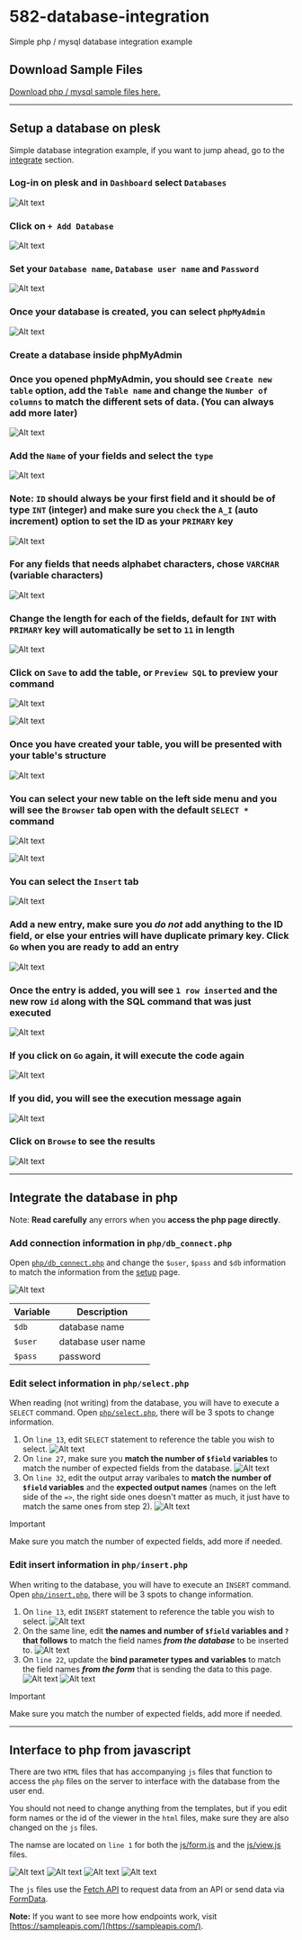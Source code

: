 # 582-database-integration

Simple php / mysql database integration example

## Download Sample Files

[Download php / mysql sample files here.](../code-sample/php-mysql.zip)

---

## Setup a database on plesk

Simple database integration example, if you want to jump ahead, go to the [integrate](#integrate-the-database-in-php) section.

### Log-in on plesk and in `Dashboard` select `Databases`

![Alt text](<../img/php-mysql/Screenshot 2023-10-01 at 3.45.21 PM.jpg>)

### Click on `+ Add Database`

![Alt text](<../img/php-mysql/Screenshot 2023-10-01 at 3.46.04 PM.jpg>)

### Set your `Database name`, `Database user name` and `Password`

![Alt text](<../img/php-mysql/Screenshot 2023-10-01 at 3.46.32 PM.jpg>)

### Once your database is created, you can select `phpMyAdmin`

![Alt text](<../img/php-mysql/Screenshot 2023-10-01 at 3.46.45 PM.jpg>)

### Create a database inside phpMyAdmin

### Once you opened phpMyAdmin, you should see `Create new table` option, add the `Table name` and change the `Number of columns` to match the different sets of data. (You can always add more later)

![Alt text](<../img/php-mysql/Screenshot 2023-10-01 at 3.47.09 PM.jpg>)

### Add the `Name` of your fields and select the `type`

![Alt text](<../img/php-mysql/Screenshot 2023-10-01 at 3.47.36 PM.jpg>)

### Note: `ID` should always be your first field and it should be of type `INT` (integer) and make sure you `check` the `A_I` (auto increment) option to set the ID as your `PRIMARY` key

![Alt text](<../img/php-mysql/Screenshot 2023-10-01 at 3.48.02 PM.jpg>)

### For any fields that needs alphabet characters, chose `VARCHAR` (variable characters)

![Alt text](<../img/php-mysql/Screenshot 2023-10-01 at 3.48.51 PM.jpg>)

### Change the length for each of the fields, default for `INT` with `PRIMARY` key will automatically be set to `11` in length

![Alt text](<../img/php-mysql/Screenshot 2023-10-01 at 3.49.31 PM.jpg>)

### Click on `Save` to add the table, or `Preview SQL` to preview your command

![Alt text](<../img/php-mysql/Screenshot 2023-10-01 at 3.49.42 PM.jpg>)

![Alt text](<../img/php-mysql/Screenshot 2023-10-01 at 3.49.51 PM.jpg>)

### Once you have created your table, you will be presented with your table's structure

![Alt text](<../img/php-mysql/Screenshot 2023-10-01 at 3.50.08 PM.jpg>)

### You can select your new table on the left side menu and you will see the `Browser` tab open with the default `SELECT *` command

![Alt text](<../img/php-mysql/Screenshot 2023-10-01 at 3.51.01 PM.jpg>)

![Alt text](<../img/php-mysql/Screenshot 2023-10-01 at 4.01.03 PM.jpg>)

### You can select the `Insert` tab

![Alt text](<../img/php-mysql/Screenshot 2023-10-01 at 4.01.21 PM.jpg>)

### Add a new entry, make sure you **_do not_** add anything to the ID field, or else your entries will have duplicate primary key. Click `Go` when you are ready to add an entry

![Alt text](<../img/php-mysql/Screenshot 2023-10-01 at 4.02.02 PM.jpg>)

### Once the entry is added, you will see `1 row inserted` and the new row `id` along with the SQL command that was just executed

![Alt text](<../img/php-mysql/Screenshot 2023-10-01 at 4.02.14 PM.jpg>)

### If you click on `Go` again, it will execute the code again

![Alt text](<../img/php-mysql/Screenshot 2023-10-01 at 4.02.18 PM.jpg>)

### If you did, you will see the execution message again

![Alt text](<../img/php-mysql/Screenshot 2023-10-01 at 4.02.27 PM.jpg>)

### Click on `Browse` to see the results

<!-- ![Alt text](<../img/php-mysql/Screenshot 2023-10-01 at 4.02.35 PM.jpg>) -->

![Alt text](<../img/php-mysql/Screenshot 2023-10-01 at 4.02.48 PM.jpg>)

---

## Integrate the database in php

Note: **Read carefully** any errors when you **access the php page directly**.

### Add connection information in `php/db_connect.php`

Open [`php/db_connect.php`](template/php/db_connect.php) and change the `$user`, `$pass` and `$db` information to match the information from the [setup](#setup-a-database-on-plesk) page.

![Alt text](<../img/php-mysql/Screenshot 2025-03-30 at 7.12.13 PM.jpg>)

| Variable | Description |
| -- | -- |
| `$db` | database name |
| `$user` | database user name |
| `$pass` | password |

### Edit select information in `php/select.php`

When reading (not writing) from the database, you will have to execute a `SELECT` command.
Open [`php/select.php`](template/php/select.php), there will be 3 spots to change information.

1. On `line 13`, edit `SELECT` statement to reference the table you wish to select.
   ![Alt text](<../img/php-mysql/Screenshot 2023-10-01 at 9.24.14 PM.jpg>)
2. On `line 27`, make sure you **match the number of `$field` variables** to match the number of expected fields from the database.
   ![Alt text](<../img/php-mysql/Screenshot 2023-10-01 at 9.24.28 PM.jpg>)
3. On `line 32`, edit the output array varibales to **match the number of `$field` variables** and the **expected output names** (names on the left side of the `=>`, the right side ones doesn't matter as much, it just have to match the same ones from step 2).
   ![Alt text](<../img/php-mysql/Screenshot 2023-10-01 at 9.24.43 PM.jpg>)

> [!IMPORTANT]
> Make sure you match the number of expected fields, add more if needed.

### Edit insert information in `php/insert.php`

When writing to the database, you will have to execute an `INSERT` command.
Open [`php/insert.php`](template/php/insert.php), there will be 3 spots to change information.

1. On `line 13`, edit `INSERT` statement to reference the table you wish to select.
   ![Alt text](<../img/php-mysql/Screenshot 2023-10-01 at 9.21.23 PM.jpg>)
2. On the same line, edit **the names and number of `$field` variables and `?` that follows** to match the field names **_from the database_** to be inserted to.
   ![Alt text](<../img/php-mysql/Screenshot 2023-10-01 at 9.19.24 PM.jpg>)
3. On `line 22`, update the **bind parameter types and variables** to match the field names **_from the form_** that is sending the data to this page.
   ![Alt text](<../img/php-mysql/Screenshot 2023-10-01 at 9.18.59 PM.jpg>)
   ![Alt text](<../img/php-mysql/Screenshot 2023-10-01 at 9.23.14 PM.jpg>)

> [!IMPORTANT]
> Make sure you match the number of expected fields, add more if needed.

---

## Interface to php from javascript

There are two `HTML` files that has accompanying `js` files that function to access the `php` files on the server to interface with the database from the user end.

You should not need to change anything from the templates, but if you edit form names or the id of the viewer in the `html` files, make sure they are also changed on the `js` files.

The namse are located on `line 1` for both the [js/form.js](template/js/form.js) and the [js/view.js](template/js/view.js) files.

![Alt text](<../img/php-mysql/Screenshot 2023-10-01 at 9.26.20 PM.jpg>)
![Alt text](<../img/php-mysql/Screenshot 2023-10-01 at 9.16.04 PM.jpg>)
![Alt text](<../img/php-mysql/Screenshot 2023-10-01 at 9.26.31 PM.jpg>)
![Alt text](<../img/php-mysql/Screenshot 2023-10-01 at 9.16.14 PM.jpg>)

The `js` files use the [Fetch API](https://developer.mozilla.org/en-US/docs/Web/API/Fetch_API) to request data from an API or send data via [FormData](https://developer.mozilla.org/en-US/docs/Web/API/Fetch_API/Using_Fetch#body).

**Note:** If you want to see more how endpoints work, visit [https://sampleapis.com/](https://sampleapis.com/).
